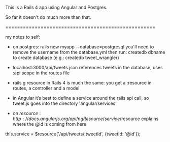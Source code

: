 This is a Rails 4 app using Angular and Postgres.

So far it doesn't do much more than that.

===================================================

my notes to self:

- on postgres:
rails new myapp --database=postgresql
you'll need to remove the username from the database.yml 
then run:
createdb dbname
to create database (e.g.: createdb tweet_wrangler)

- localhost:3000/api/tweets.json references tweets in the database, uses :api scope in the routes file

- rails g resource in Rails 4 is much the same:
you get a :resource in routes, a controller and a model

- in Angular it’s best to define a service around the rails api call, so tweet.js goes into the directory 'angular/services'

- on $resource:
http://docs.angularjs.org/api/ngResource/service/$resource explains where the @id is coming from here

this.service = $resource('/api/tweets/:tweetId', {tweetId: '@id'});

